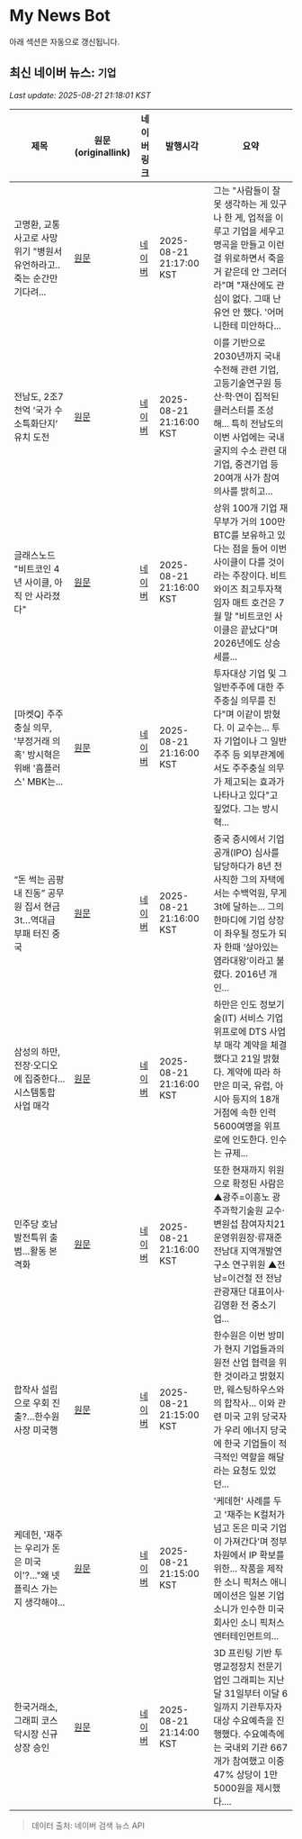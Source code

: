 # My News Bot

아래 섹션은 자동으로 갱신됩니다.

<!-- NEWS:START -->
## 최신 네이버 뉴스: `기업`
_Last update: 2025-08-21 21:18:01 KST_

| 제목 | 원문(originallink) | 네이버 링크 | 발행시각 | 요약 |
|---|---|---|---|---|
| 고명환, 교통사고로 사망 위기 "병원서 유언하라고..죽는 순간만 기다려... | [원문](https://www.starnewskorea.com/broadcast-show/2025/08/21/2025082121065932784) | [네이버](https://m.entertain.naver.com/article/108/0003358914) | 2025-08-21 21:17:00 KST | 그는 "사람들이 잘못 생각하는 게 있구나 한 게, 업적을 이루고 기업을 세우고 명곡을 만들고 이런 걸 위로하면서 죽을 거 같은데 안 그러더라"며 "재산에도 관심이 없다. 그때 난 유언 안 했다. '어머니한테 미안하다... |
| 전남도, 2조7천억 ‘국가 수소특화단지’ 유치 도전 | [원문](http://www.kjdaily.com/article.php?aid=1755778002662315002) | [네이버](http://www.kjdaily.com/article.php?aid=1755778002662315002) | 2025-08-21 21:16:00 KST | 이를 기반으로 2030년까지 국내 수전해 관련 기업, 고등기술연구원 등 산·학·연이 집적된 클러스터를 조성해... 특히 전남도의 이번 사업에는 국내 굴지의 수소 관련 대기업, 중견기업 등 20여개 사가 참여 의사를 밝히고... |
| 글래스노드 "비트코인 4년 사이클, 아직 안 사라졌다" | [원문](http://coinreaders.com/181629) | [네이버](http://coinreaders.com/181629) | 2025-08-21 21:16:00 KST | 상위 100개 기업 재무부가 거의 100만 BTC를 보유하고 있다는 점을 들어 이번 사이클이 다를 것이라는 주장이다. 비트와이즈 최고투자책임자 매트 호건은 7월 말 "비트코인 사이클은 끝났다"며 2026년에도 상승세를... |
| [마켓Q] 주주충실 의무, '부정거래 의혹' 방시혁은 위배 '흠플러스' MBK는... | [원문](https://www.asiatime.co.kr/article/20250821500426) | [네이버](https://www.asiatime.co.kr/article/20250821500426) | 2025-08-21 21:16:00 KST | 투자대상 기업 및 그 일반주주에 대한 주주충실 의무를 진다"며 이같이 밝혔다. 이 교수는... 투자 기업이나 그 일반주주 등 외부관계에서도 주주충실 의무가 제고되는 효과가 나타나고 있다"고 짚었다. 그는 방시혁... |
| “돈 썩는 곰팡내 진동” 공무원 집서 현금 3t…역대급 부패 터진 중국 | [원문](https://www.seoul.co.kr/news/international/2025/08/21/20250821500276?wlog_tag3=naver) | [네이버](https://n.news.naver.com/mnews/article/081/0003567854?sid=104) | 2025-08-21 21:16:00 KST | 중국 증시에서 기업공개(IPO) 심사를 담당하다가 8년 전 사직한 그의 자택에서는 수백억원, 무게 3t에 달하는... 그의 한마디에 기업 상장이 좌우될 정도가 되자 한때 ‘살아있는 염라대왕’이라고 불렸다. 2016년 개인... |
| 삼성의 하만, 전장·오디오에 집중한다...시스템통합 사업 매각 | [원문](http://www.g-enews.com/ko-kr/news/article/news_all/202508212111551190bb91c46fcd_1/article.html) | [네이버](http://www.g-enews.com/ko-kr/news/article/news_all/202508212111551190bb91c46fcd_1/article.html) | 2025-08-21 21:16:00 KST | 하만은 인도 정보기술(IT) 서비스 기업 위프로에 DTS 사업부 매각 계약을 체결했다고 21일 밝혔다. 계약에 따라 하만은 미국, 유럽, 아시아 등지의 18개 거점에 속한 인력 5600여명을 위프로에 인도한다. 인수는 규제... |
| 민주당 호남발전특위 출범…활동 본격화 | [원문](http://www.kjdaily.com/article.php?aid=1755778006662318002) | [네이버](http://www.kjdaily.com/article.php?aid=1755778006662318002) | 2025-08-21 21:16:00 KST | 또한 현재까지 위원으로 확정된 사람은 ▲광주=이흥노 광주과학기술원 교수·변원섭 참여자치21 운영위원장·류재준 전남대 지역개발연구소 연구위원 ▲전남=이건철 전 전남관광재단 대표이사·김영환 전 중소기업... |
| 합작사 설립으로 우회 진출?…한수원 사장 미국행 | [원문](http://www.yonhapnewstv.co.kr/MYH20250821211421464) | [네이버](https://n.news.naver.com/mnews/article/422/0000773121?sid=161) | 2025-08-21 21:15:00 KST | 한수원은 이번 방미가 현지 기업들과의 원전 산업 협력을 위한 것이라고 밝혔지만, 웨스팅하우스와의 합작사... 이와 관련 미국 고위 당국자가 우리 에너지 당국에 한국 기업들이 적극적인 역할을 해달라는 요청도 있었던... |
| 케데헌, '재주는 우리가 돈은 미국이'?…"왜 넷플릭스 가는지 생각해야... | [원문](https://www.mediatoday.co.kr/news/articleView.html?idxno=328313) | [네이버](https://n.news.naver.com/mnews/article/006/0000131432?sid=103) | 2025-08-21 21:15:00 KST | '케데헌' 사례를 두고 '재주는 K컬처가 넘고 돈은 미국 기업이 가져간다'며 정부 차원에서 IP 확보를 위한... 작품을 제작한 소니 픽처스 애니메이션은 일본 기업 소니가 인수한 미국 회사인 소니 픽처스 엔터테인먼트의... |
| 한국거래소, 그래피 코스닥시장 신규상장 승인 | [원문](http://www.edaily.co.kr/news/newspath.asp?newsid=04631366642269616) | [네이버](https://n.news.naver.com/mnews/article/018/0006095549?sid=101) | 2025-08-21 21:14:00 KST | 3D 프린팅 기반 투명교정장치 전문기업인 그래피는 지난달 31일부터 이달 6일까지 기관투자자 대상 수요예측을 진행했다. 수요예측에는 국내외 기관 667개가 참여했고 이중 47% 상당이 1만 5000원을 제시했다.... |

> 데이터 출처: 네이버 검색 뉴스 API
<!-- NEWS:END -->
